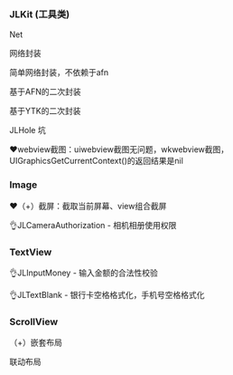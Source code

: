 ### JLKit (工具类)



Net

网络封装

简单网络封装，不依赖于afn

基于AFN的二次封装

基于YTK的二次封装



JLHole 坑

❤️webview截图：uiwebview截图无问题，wkwebview截图，UIGraphicsGetCurrentContext()的返回结果是nil





### Image

❤️（+）截屏：截取当前屏幕、view组合截屏

👌JLCameraAuthorization - 相机相册使用权限



### TextView

👌JLInputMoney - 输入金额的合法性校验

👌JLTextBlank - 银行卡空格格式化，手机号空格格式化



### ScrollView

（+）嵌套布局

联动布局